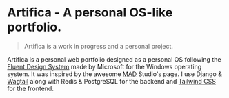 # Artifica - A personal OS-like portfolio.

> Artifica is a work in progress and a personal project.

Artifica is a personal web portfolio designed as a personal OS following the [Fluent Design System](https://www.microsoft.com/design/fluent/) made by Microsoft for the Windows operating system. It was inspired by the awesome [MAD](https://mad.ac/) Studio's page. I use Django & [Wagtail](https://wagtail.org/) along with Redis & PostgreSQL for the backend and [Tailwind CSS](https://tailwindcss.com/) for the frontend.
